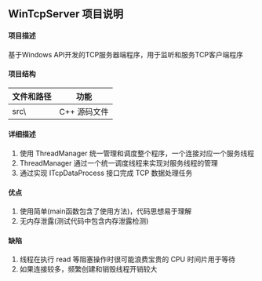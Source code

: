 ## WinTcpServer 项目说明

#### 项目描述
  基于Windows API开发的TCP服务器端程序，用于监听和服务TCP客户端程序

#### 项目结构
   文件和路径 | 功能
   -----------|-----------
   src\ | C++ 源码文件
  
#### 详细描述
  1. 使用 ThreadManager 统一管理和调度整个程序，一个连接对应一个服务线程
  2. ThreadManager 通过一个统一调度线程来实现对服务线程的管理
  3. 通过实现 ITcpDataProcess 接口完成 TCP 数据处理任务
  
#### 优点
  1. 使用简单(main函数包含了使用方法)，代码思想易于理解
  2. 无内存泄露(测试代码中包含内存泄露检测)
  
#### 缺陷
  1. 线程在执行 read 等阻塞操作时很可能浪费宝贵的 CPU 时间片用于等待
  2. 如果连接较多，频繁创建和销毁线程开销较大
